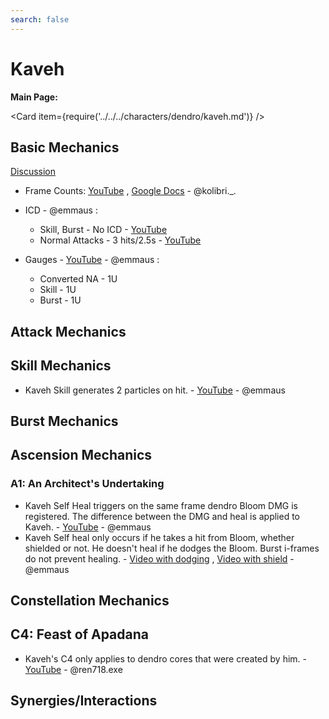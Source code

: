 ```yaml
---
search: false
---
```


# Kaveh

**Main Page:**

<Card item={require('../../../characters/dendro/kaveh.md')} />

## Basic Mechanics

[Discussion](https://tickets.deeznuts.moe/transcripts/kaveh-basic-mechanics)

* Frame Counts: [YouTube](https://youtu.be/IghVNalQ_VM) , [Google Docs](https://docs.google.com/spreadsheets/d/1VV2OOrtPetZg13YuoNutaqHXkB39ZPaseaI3CTHuM7M/edit?usp=sharing) - @kolibri._.

* ICD - @emmaus :
    * Skill, Burst - No ICD - [YouTube](https://youtu.be/8wgUnsDQK30)
    * Normal Attacks - 3 hits/2.5s - [YouTube](https://youtu.be/aPlC0qDlhPw) 
* Gauges - [YouTube](https://youtu.be/aPlC0qDlhPw) - @emmaus :
    * Converted NA - 1U 
    * Skill - 1U
    * Burst - 1U

## Attack Mechanics

## Skill Mechanics

* Kaveh Skill generates 2 particles on hit. - [YouTube](https://youtu.be/8wgUnsDQK30) - @emmaus

## Burst Mechanics

## Ascension Mechanics

### A1: An Architect's Undertaking

* Kaveh Self Heal triggers on the same frame dendro Bloom DMG is registered. The difference between the DMG and heal is applied to Kaveh. - [YouTube](https://youtu.be/JBl5ZrgwXYI) - @emmaus
* Kaveh Self heal only occurs if he takes a hit from Bloom, whether shielded or not. He doesn't heal if he dodges the Bloom. Burst i-frames do not prevent healing. - [Video with dodging](https://youtu.be/MBz8xQhaLZs) , [Video with shield](https://youtu.be/hsQQCFVgCY8) - @emmaus

## Constellation Mechanics

## C4: Feast of Apadana

* Kaveh's C4 only applies to dendro cores that were created by him. - [YouTube](https://youtu.be/9iIvYaHdJOw) - @ren718.exe

## Synergies/Interactions

